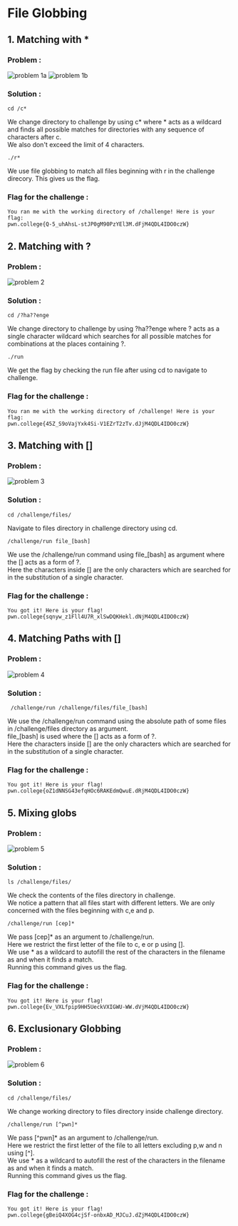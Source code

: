 # File Globbing
## 1. Matching with *
### Problem :
![problem 1a](https://media.discordapp.net/attachments/858349899401658398/1293147610227671080/image.png?ex=6706510f&is=6704ff8f&hm=ba10ca3ba2deaad86c0480e1aa1d5f5ae13c387157d6fb9f5a0c4d8e3ecaa2a3&=&format=webp&quality=lossless&width=1440&height=538)
![problem 1b](https://media.discordapp.net/attachments/858349899401658398/1293566638641381429/image.png?ex=6707d74f&is=670685cf&hm=54a49dcd65a9d57c73875356609d5e25f01f03645ebcdba6695085eb46a0ac97&=&format=webp&quality=lossless&width=1418&height=593)
### Solution :
```
cd /c*
```
We change directory to challenge by using c* where * acts as a wildcard and finds all possible matches for directories with any sequence of characters after c.   
We also don't exceed the limit of 4 characters.
```
./r*
```
We use file globbing to match all files beginning with r in the challenge direcory. This gives us the flag.
### Flag for the challenge :
```
You ran me with the working directory of /challenge! Here is your flag:
pwn.college{Q-5_uhAhsL-stJP0gM90PzYEl3M.dFjM4QDL4IDO0czW}
```

## 2. Matching with ?
### Problem :
![problem 2](https://media.discordapp.net/attachments/858349899401658398/1293570097402871818/image.png?ex=6707da88&is=67068908&hm=8cccd7ba94e82fa02db1ac3af6c22670260ce2cb31df742deeb4937c4c2f010f&=&format=webp&quality=lossless&width=1440&height=467)
### Solution :
```
cd /?ha??enge
```
We change directory to challenge by using ?ha??enge where ? acts as a single character wildcard which searches for all possible matches for combinations at the places containing ?.
```
./run
```
We get the flag by checking the run file after using cd to navigate to challenge.
### Flag for the challenge :
```
You ran me with the working directory of /challenge! Here is your flag:
pwn.college{45Z_S9oVajYxk4Si-V1EZrT2zTv.dJjM4QDL4IDO0czW}
```

## 3. Matching with []
### Problem :
![problem 3](https://media.discordapp.net/attachments/858349899401658398/1293570097402871818/image.png?ex=6707da88&is=67068908&hm=8cccd7ba94e82fa02db1ac3af6c22670260ce2cb31df742deeb4937c4c2f010f&=&format=webp&quality=lossless&width=1440&height=467)
### Solution :
```
cd /challenge/files/
```
Navigate to files directory in challenge directory using cd.
```
/challenge/run file_[bash]
```
We use the /challenge/run command using file_[bash] as argument where the [] acts as a form of ?.  
Here the characters inside [] are the only characters which are searched for in the substitution of a single character.
### Flag for the challenge :
```
You got it! Here is your flag!
pwn.college{sqnyw_z1Fll4U7R_xlSwDQKHekl.dNjM4QDL4IDO0czW}
```

## 4. Matching Paths with []
### Problem :
![problem 4](https://media.discordapp.net/attachments/858349899401658398/1293572444451242097/image.png?ex=6707dcb8&is=67068b38&hm=c92daa73a56760c69087661e03acebe976449965099f79cf3a272267ba120a37&=&format=webp&quality=lossless&width=687&height=192)
### Solution :
```
 /challenge/run /challenge/files/file_[bash]
```
We use the /challenge/run command using the absolute path of some files in /challenge/files directory as argument.  
file_[bash] is used where the [] acts as a form of ?.  
Here the characters inside [] are the only characters which are searched for in the substitution of a single character.
### Flag for the challenge :
```
You got it! Here is your flag!
pwn.college{oZ1dNNSG43efqHOc6RAKEdmQwuE.dRjM4QDL4IDO0czW}
```

## 5. Mixing globs
### Problem :
![problem 5](https://media.discordapp.net/attachments/858349899401658398/1293573007318450256/image.png?ex=6707dd3e&is=67068bbe&hm=055364cb4568af1041171ce82d1577cca45d1ceb4baf0666d20c907b62a11226&=&format=webp&quality=lossless&width=1440&height=112)
### Solution :
```
ls /challenge/files/
```
We check the contents of the files directory in challenge.  
We notice a pattern that all files start with different letters. We are only concerned with the files beginning with c,e and p.
```
/challenge/run [cep]*
```
We pass [cep]* as an argument to /challenge/run.  
Here we restrict the first letter of the file to c, e or p using [].  
We use * as a wildcard to autofill the rest of the characters in the filename as and when it finds a match.  
Running this command gives us the flag.
### Flag for the challenge :
```
You got it! Here is your flag!
pwn.college{Ev_VXLfpip9HH5UeckVXIGWU-WW.dVjM4QDL4IDO0czW}
```

## 6. Exclusionary Globbing
### Problem :
![problem 6](https://media.discordapp.net/attachments/858349899401658398/1293574625229406323/image.png?ex=6707dec0&is=67068d40&hm=38d6accdb578c0fdaf4d2063316126eed89546a8034dacf7bc15475a39707baf&=&format=webp&quality=lossless&width=1283&height=593)
### Solution :
```
cd /challenge/files/
```
We change working directory to files directory inside challenge directory.
```
/challenge/run [^pwn]*
```
We pass [^pwn]* as an argument to /challenge/run.  
Here we restrict the first letter of the file to all letters excluding p,w and n using [^].  
We use * as a wildcard to autofill the rest of the characters in the filename as and when it finds a match.  
Running this command gives us the flag.
### Flag for the challenge :
```
You got it! Here is your flag!
pwn.college{gBeiQ4XOG4cjSf-onbxAD_MJCuJ.dZjM4QDL4IDO0czW}
```



